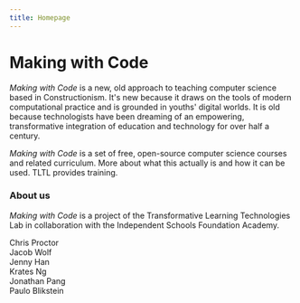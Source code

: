 ```yaml
---
title: Homepage
---
```


# Making with Code

*Making with Code* is a new, old approach to teaching computer science based in Constructionism. It's new because it draws on the tools of modern computational practice and is grounded in youths' digital worlds. It is old because technologists have been dreaming of an empowering, transformative integration of education and technology for over half a century. 


*Making with Code* is a set of free, open-source computer science courses and
related curriculum. More about what this actually is and how it can be used.
TLTL provides training.

### About us

*Making with Code* is a project of the Transformative Learning Technologies Lab in collaboration with the Independent Schools Foundation Academy.

Chris Proctor  
Jacob Wolf  
Jenny Han  
Krates Ng  
Jonathan Pang  
Paulo Blikstein  
